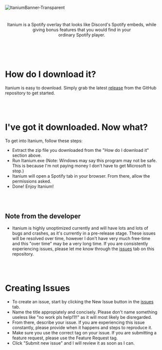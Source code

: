 ![ItaniumBanner-Transparent](https://github.com/AyeItsAxi/Topify/assets/76423997/f85c40cf-e273-436b-b2b5-90359aa3e7db)
#

<p align="center">Itanium is a Spotify overlay that looks like Discord's Spotify embeds, while<br>giving bonus features that you would find in your<br>ordinary Spotify player.</p>
<br><br><br>

# How do I download it?
Itanium is easy to download. Simply grab the latest [release](https://github.com/AyeItsAxi/Itanium/releases) from the GitHub repository to get started.

<br><br>

# I've got it downloaded. Now what?
To get into Itanium, follow these steps: 
* Extract the zip file you downloaded from the "How do I download it" section above.
* Run Itanium.exe (Note: Windows may say this program may not be safe. This is because I'm not paying money I don't have to get Microsoft to stop.)
* Itanium will open a Spotify tab in your browser. From there, allow the permissions asked.
* Done! Enjoy Itanium!

<br><br>

## Note from the developer
* Itanium is highly unoptimized currently and will have lots and lots of bugs and crashes, as it's currently in a pre-release stage. These issues will be resolved over time, however I don't have very much free-time and this "over time" may be a very long time. If you are consistently experiencing issues, please let me know through the [issues](https://github.com/AyeItsAxi/Itanium/issues) tab on this repository.

<br><br>

# Creating Issues
* To create an issue, start by clicking the New Issue button in the [issues](https://github.com/AyeItsAxi/Itanium/issues) tab.
* Name the title appropiately and concisely. Please don't name something useless like "no work pls help!1!!" as it will most likely be disregarded.
* From there, describe your issue. If you are experiencing this issue constantly, please provide when it happens and steps to reproduce it.
* Make sure you use the correct tag on your issue. If you are submitting a feature request, please use the Feature Request tag.
* Click "Submit new issue" and I will review it as soon as I can.

